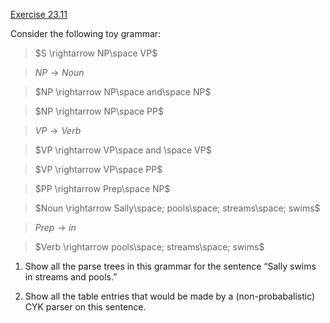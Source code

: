 [Exercise 23.11](23-11/)

Consider the following toy grammar:

> $S \rightarrow NP\space VP$

> $NP \rightarrow Noun$

> $NP \rightarrow NP\space and\space NP$

> $NP \rightarrow NP\space PP$

> $VP \rightarrow Verb$

> $VP \rightarrow VP\space and \space VP$

> $VP \rightarrow VP\space PP$

> $PP \rightarrow Prep\space NP$

> $Noun \rightarrow Sally\space; pools\space; streams\space; swims$

> $Prep \rightarrow in$

> $Verb \rightarrow pools\space; streams\space; swims$

1.  Show all the parse trees in this grammar for the sentence “Sally
    swims in streams and pools.”

2.  Show all the table entries that would be made by
    a (non-probabalistic) CYK parser on this sentence.
